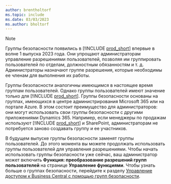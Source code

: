 ```yaml
---
author: brentholtorf
ms.topic: include
ms.date: 03/03/2023
ms.author: bholtorf
---
```


> [!NOTE]
> Группы безопасности появились в [!INCLUDE [prod_short](prod_short.md)] впервые в волне 1 выпуска 2023 года. Они упрощают администраторам управление разрешениями пользователей, позволяя им группировать пользователей по отделам, должностным обязанностям и т. д. Администраторы назначают группе разрешения, которые необходимы ее членам для выполнения их работы.
>
> Группы безопасности аналогичны имеющимся в настоящее время группам пользователей. Однако группы пользователей имеют значение только для [!INCLUDE [prod_short](prod_short.md)]. Группы безопасности основаны на группах, имеющихся в центре администрирования Microsoft 365 или на портале Azure. В этом состоит преимущество для администраторов: они могут использовать свои группы безопасности с другими приложениями Dynamics 365. Например, если менеджеры по продажам используют [!INCLUDE [prod_short](prod_short.md)] и SharePoint, администраторам не потребуется заново создавать группу и ее участников.
>
> В будущем выпуске группы безопасности заменят группы пользователей. До этого момента вы можете продолжать использовать группы пользователей для управления разрешениями. Чтобы начать использовать группы безопасности уже сейчас, ваш администратор может включить **Функция: преобразование разрешений групп пользователей** на странице **Управление функциями**. Чтобы узнать больше о группах безопасности, перейдите к разделу [Управление доступом к Business Central с помощью групп безопасности](../ui-security-groups.md).